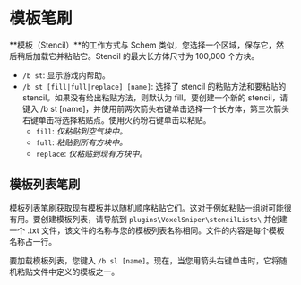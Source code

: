 # 模板笔刷

**模板（Stencil）**的工作方式与 Schem 类似，您选择一个区域，保存它，然后稍后加载它并粘贴它。Stencil 的最大长方体尺寸为 100,000 个方块。

* `/b st`: 显示游戏内帮助。
* `/b st [fill|full|replace] [name]`: 选择了 stencil 的粘贴方法和要粘贴的 stencil。如果没有给出粘贴方法，则默认为 fill。要创建一个新的 stencil，请键入 /b st [name]，并使用前两次箭头右键单击选择一个长方体，第三次箭头右键单击将选择粘贴点。使用火药粉右键单击以粘贴。
    * `fill`: *仅粘贴到空气块中。*
    * `full`: *粘贴到所有方块中。*
    * `replace`: *仅粘贴到现有方块中。*

## 模板列表笔刷

模板列表笔刷获取现有模板并以随机顺序粘贴它们。这对于例如粘贴一组树可能很有用。要创建模板列表，请导航到 `plugins\VoxelSniper\stencilLists\` 并创建一个 .txt 文件，该文件的名称与您的模板列表名称相同。文件的内容是每个模板名称占一行。

要加载模板列表，您键入 `/b sl [name]`。现在，当您用箭头右键单击时，它将随机粘贴文件中定义的模板之一。